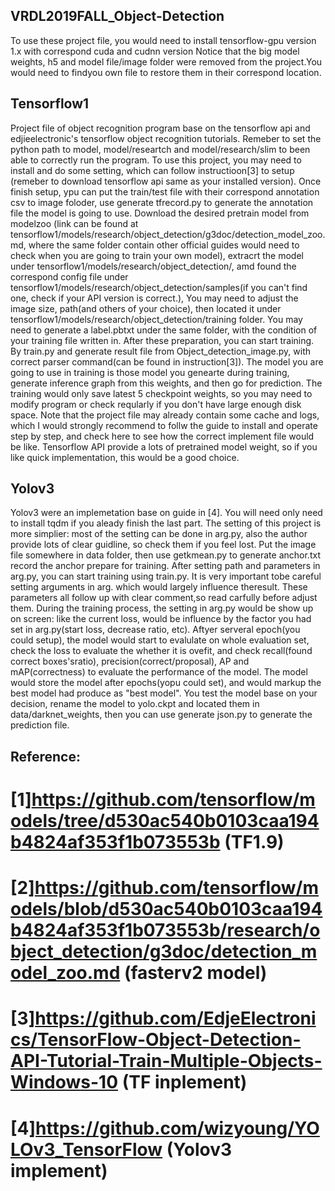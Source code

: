 ## VRDL2019FALL_Object-Detection
To use these project file, you would need to install tensorflow-gpu version 1.x with correspond cuda and cudnn version
Notice that the big model weights, h5 and model file/image folder were removed from the project.You would need to findyou own file to restore them in their correspond location. 

## Tensorflow1
Project file of object recognition program base on the tensorflow api and edjieelectronic's tensorflow object recognition tutorials.
Remeber to set the python path to model, model/researtch and model/research/slim to been able to correctly run the program.
To use this project, you may need to install and do some setting, which can follow instructioon[3] to setup (remeber to download tensorflow api same as your installed version). Once finish setup, ypu can put the train/test file with their correspond annotation csv to image foloder, use generate tfrecord.py to generate the annotation file the model is going to use. Download the desired pretrain model from modelzoo (link can be found at tensorflow1/models/research/object_detection/g3doc/detection_model_zoo.md, where the same folder contain other official guides would need to check when you are going to train your own model), extracrt the model under tensorflow1/models/research/object_detection/, amd found the correspond config file under tensorflow1/models/research/object_detection/samples(if you can't find one, check if your API version is correct.), You may need to adjust the image size, path(and others of your choice), then located it under tensorflow1/models/research/object_detection/training folder. You may need to generate a label.pbtxt under the same folder, with the condition of your training file written in.
After these preparation, you can start training. By train.py and generate result file from Object_detection_image.py, with correct parser command(can be found in instruction[3]). The model you are going to use in training is those model you genearte during training, generate inference graph from this weights, and then go for prediction. The training would only save latest 5 checkpoint weights, so you may need to modify program or check reqularly if you don't have large enough disk space. Note that the project file may already contain some cache and logs, which I would strongly recommend to follw the guide to install and operate step by step, and check here to see how the correct implement file would be like. Tensorflow API provide a lots of pretrained model weight, so if you like quick implementation, this would be a good choice.

## Yolov3
Yolov3 were an implemetation base on guide in [4]. You will need only need to install tqdm if you aleady finish the last part.
The setting of this project is more simplier: most of the setting can be done in arg.py, also the author provide lots of clear guidline, so check them if you feel lost. Put the image file somewhere in data folder, then use getkmean.py to generate anchor.txt record the anchor prepare for training. After setting path and parameters in arg.py, you can start training using train.py. It is very important tobe careful setting arguments in arg. which would largely influence theresult. These parameters all follow up with clear comment,so read carfully before adjust them. During the training process, the setting in arg.py would be show up on screen: 
like the current loss, would be influence by the  factor you had set in arg.py(start loss, decrease ratio, etc). Aftyer serveral epoch(you could setup), the model would start to evalulate on whole evaluation set, check the loss to evaluate the whether it is ovefit, and check recall(found correct boxes'sratio), precision(correct/proposal), AP and mAP(correctness) to evaluate the performance of the model. The model would store the model after epochs(yopu could set), and would markup the best model had produce as "best model". You test the model base on your decision, rename the model to yolo.ckpt and located them in data/darknet_weights, then you can use generate json.py to generate the prediction file.
## Reference:
# [1]https://github.com/tensorflow/models/tree/d530ac540b0103caa194b4824af353f1b073553b (TF1.9)
# [2]https://github.com/tensorflow/models/blob/d530ac540b0103caa194b4824af353f1b073553b/research/object_detection/g3doc/detection_model_zoo.md (fasterv2 model)
# [3]https://github.com/EdjeElectronics/TensorFlow-Object-Detection-API-Tutorial-Train-Multiple-Objects-Windows-10 (TF inplement)
# [4]https://github.com/wizyoung/YOLOv3_TensorFlow (Yolov3 implement)
